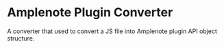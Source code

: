 # Amplenote Plugin Converter

A converter that used to convert a JS file into Amplenote plugin API object structure.
